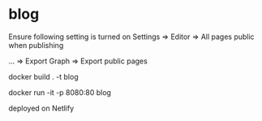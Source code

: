 # blog

Ensure following setting is turned on
	Settings => Editor => All pages public when publishing

... => Export Graph => Export public pages


docker build . -t blog

docker run -it -p 8080:80 blog

deployed on Netlify